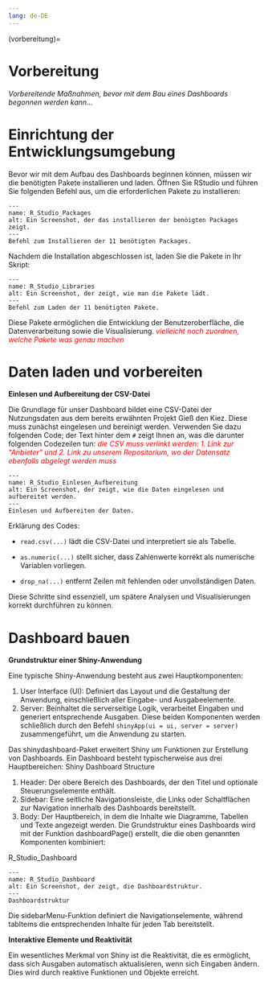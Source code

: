 ```yaml
---
lang: de-DE
---
```


(vorbereitung)=
# Vorbereitung

*Vorbereitende Maßnahmen, bevor mit dem Bau eines Dashboards begonnen werden kann...*

# Einrichtung der Entwicklungsumgebung

Bevor wir mit dem Aufbau des Dashboards beginnen können, müssen wir die benötigten Pakete installieren und laden. Öffnen Sie RStudio und führen Sie folgenden Befehl aus, um die erforderlichen Pakete zu installieren:

```{figure} /assets/R_Studio_Packages.png
---
name: R_Studio_Packages
alt: Ein Screenshot, der das installieren der benöigten Packages zeigt.
---
Befehl zum Installieren der 11 benötigten Packages.
```

Nachdem die Installation abgeschlossen ist, laden Sie die Pakete in Ihr Skript:

```{figure} /assets/R_Studio_Libraries.png
---
name: R_Studio_Libraries
alt: Ein Screenshot, der zeigt, wie man die Pakete lädt.
---
Befehl zum Laden der 11 benötigten Pakete.
```

Diese Pakete ermöglichen die Entwicklung der Benutzeroberfläche, die Datenverarbeitung sowie die Visualisierung.
<span style="color:red">*vielleicht noch zuordnen, welche Pakete was genau machen*</span>


# Daten laden und vorbereiten

**Einlesen und Aufbereitung der CSV-Datei**

Die Grundlage für unser Dashboard bildet eine CSV-Datei der Nutzungsdaten aus dem bereits erwähnten Projekt Gieß den Kiez. Diese muss zunächst eingelesen und bereinigt werden. Verwenden Sie dazu folgenden Code; der Text hinter dem `#` zeigt Ihnen an, was die darunter folgenden Codezeilen tun:
<span style="color:red">*die CSV muss verlinkt werden: 1. Link zur "Anbieter" und 2. Link zu unserem Repositorium, wo der Datensatz ebenfalls abgelegt werden muss*</span>


```{figure} /assets/R_Studio_Einlesen_Aufbereitung.png
---
name: R_Studio_Einlesen_Aufbereitung
alt: Ein Screenshot, der zeigt, wie die Daten eingelesen und aufbereitet werden.
---
Einlesen und Aufbereiten der Daten.
```

Erklärung des Codes:

- `read.csv(...)` lädt die CSV-Datei und interpretiert sie als Tabelle.

- `as.numeric(...)` stellt sicher, dass Zahlenwerte korrekt als numerische Variablen vorliegen.

- `drop_na(...)` entfernt Zeilen mit fehlenden oder unvollständigen Daten.

Diese Schritte sind essenziell, um spätere Analysen und Visualisierungen korrekt durchführen zu können.


# Dashboard bauen

**Grundstruktur einer Shiny-Anwendung**

Eine typische Shiny-Anwendung besteht aus zwei Hauptkomponenten: 
1.	User Interface (UI): Definiert das Layout und die Gestaltung der Anwendung, einschließlich aller Eingabe- und Ausgabeelemente.
2.	Server: Beinhaltet die serverseitige Logik, verarbeitet Eingaben und generiert entsprechende Ausgaben.
Diese beiden Komponenten werden schließlich durch den Befehl `shinyApp(ui = ui, server = server)` zusammengeführt, um die Anwendung zu starten.

Das shinydashboard-Paket erweitert Shiny um Funktionen zur Erstellung von Dashboards. Ein Dashboard besteht typischerweise aus drei Hauptbereichen: Shiny Dashboard Structure 
1.	Header: Der obere Bereich des Dashboards, der den Titel und optionale Steuerungselemente enthält.
2.	Sidebar: Eine seitliche Navigationsleiste, die Links oder Schaltflächen zur Navigation innerhalb des Dashboards bereitstellt.
3.	Body: Der Hauptbereich, in dem die Inhalte wie Diagramme, Tabellen und Texte angezeigt werden.
Die Grundstruktur eines Dashboards wird mit der Funktion dashboardPage() erstellt, die die oben genannten Komponenten kombiniert:

R_Studio_Dashboard

```{figure} /assets/R_Studio_Dashboard.png
---
name: R_Studio_Dashboard
alt: Ein Screenshot, der zeigt, die Dashboardstruktur. 
---
Dashboardstruktur
```

Die sidebarMenu-Funktion definiert die Navigationselemente, während tabItems die entsprechenden Inhalte für jeden Tab bereitstellt.

**Interaktive Elemente und Reaktivität**

Ein wesentliches Merkmal von Shiny ist die Reaktivität, die es ermöglicht, dass sich Ausgaben automatisch aktualisieren, wenn sich Eingaben ändern. Dies wird durch reaktive Funktionen und Objekte erreicht.

